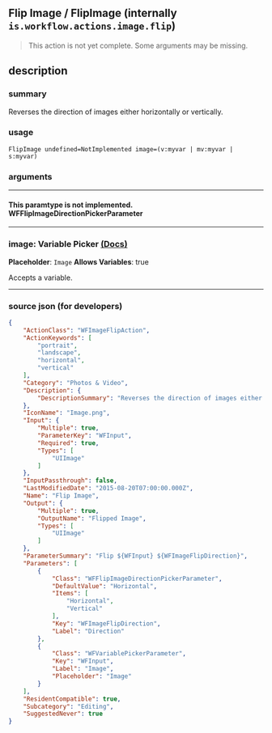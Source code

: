 
## Flip Image / FlipImage (internally `is.workflow.actions.image.flip`)

> This action is not yet complete. Some arguments may be missing.


## description

### summary

Reverses the direction of images either horizontally or vertically.


### usage
```
FlipImage undefined=NotImplemented image=(v:myvar | mv:myvar | s:myvar)
```

### arguments

---

#### This paramtype is not implemented. WFFlipImageDirectionPickerParameter

---

### image: Variable Picker [(Docs)](https://pfgithub.github.io/shortcutslang/gettingstarted#variable-picker-fields)
**Placeholder**: ```
		Image
		```
**Allows Variables**: true



Accepts a variable.

---

### source json (for developers)

```json
{
	"ActionClass": "WFImageFlipAction",
	"ActionKeywords": [
		"portrait",
		"landscape",
		"horizontal",
		"vertical"
	],
	"Category": "Photos & Video",
	"Description": {
		"DescriptionSummary": "Reverses the direction of images either horizontally or vertically."
	},
	"IconName": "Image.png",
	"Input": {
		"Multiple": true,
		"ParameterKey": "WFInput",
		"Required": true,
		"Types": [
			"UIImage"
		]
	},
	"InputPassthrough": false,
	"LastModifiedDate": "2015-08-20T07:00:00.000Z",
	"Name": "Flip Image",
	"Output": {
		"Multiple": true,
		"OutputName": "Flipped Image",
		"Types": [
			"UIImage"
		]
	},
	"ParameterSummary": "Flip ${WFInput} ${WFImageFlipDirection}",
	"Parameters": [
		{
			"Class": "WFFlipImageDirectionPickerParameter",
			"DefaultValue": "Horizontal",
			"Items": [
				"Horizontal",
				"Vertical"
			],
			"Key": "WFImageFlipDirection",
			"Label": "Direction"
		},
		{
			"Class": "WFVariablePickerParameter",
			"Key": "WFInput",
			"Label": "Image",
			"Placeholder": "Image"
		}
	],
	"ResidentCompatible": true,
	"Subcategory": "Editing",
	"SuggestedNever": true
}
```
